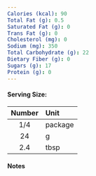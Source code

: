 ```yaml
---
Calories (kcal): 90
Total Fat (g): 0.5
Saturated Fat (g): 0
Trans Fat (g): 0
Cholesterol (mg): 0
Sodium (mg): 350
Total Carbohydrate (g): 22
Dietary Fiber (g): 0
Sugars (g): 17
Protein (g): 0
---
```

#### Serving Size:

| Number | Unit    |
| :----: | :------ |
|  1/4   | package |
|   24   | g       |
|  2.4   | tbsp    |
#### Notes